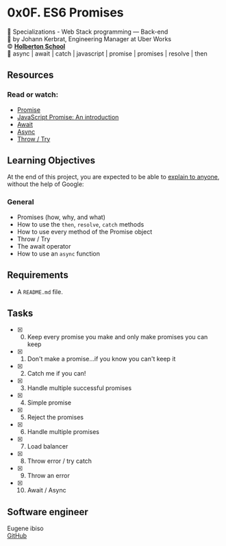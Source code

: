 # 0x0F. ES6 Promises
:open_file_folder: Specializations - Web Stack programming ― Back-end  
:bust_in_silhouette: by Johann Kerbrat, Engineering Manager at Uber Works  
:copyright: **[Holberton School](https://www.holbertonschool.com/)**  
:bookmark: async | await | catch | javascript | promise | promises | resolve | then

## Resources
### Read or watch:
* [Promise](https://developer.mozilla.org/en-US/docs/Web/JavaScript/Reference/Global_Objects/Promise)
* [JavaScript Promise: An introduction](https://web.dev/promises/)
* [Await](https://developer.mozilla.org/en-US/docs/Web/JavaScript/Reference/Operators/await)
* [Async](https://developer.mozilla.org/en-US/docs/Web/JavaScript/Reference/Statements/async_function)
* [Throw / Try](https://developer.mozilla.org/en-US/docs/Web/JavaScript/Reference/Statements/throw)

## Learning Objectives
At the end of this project, you are expected to be able to [explain to anyone](https://fs.blog/2012/04/feynman-technique/), without the help of Google:
### General
* Promises (how, why, and what)
* How to use the ```then```, ```resolve```, ```catch``` methods
* How to use every method of the Promise object
* Throw / Try
* The await operator
* How to use an ```async``` function

## Requirements
* A ```README.md``` file.

## Tasks
* [x] 0. Keep every promise you make and only make promises you can keep
* [x] 1. Don't make a promise...if you know you can't keep it
* [x] 2. Catch me if you can!
* [x] 3. Handle multiple successful promises
* [x] 4. Simple promise
* [x] 5. Reject the promises
* [x] 6. Handle multiple promises
* [x] 7. Load balancer
* [x] 8. Throw error / try catch
* [x] 9. Throw an error
* [x] 10. Await / Async

## Software engineer
Eugene ibiso  
[GitHub](https://github.com/IsGameliel)
